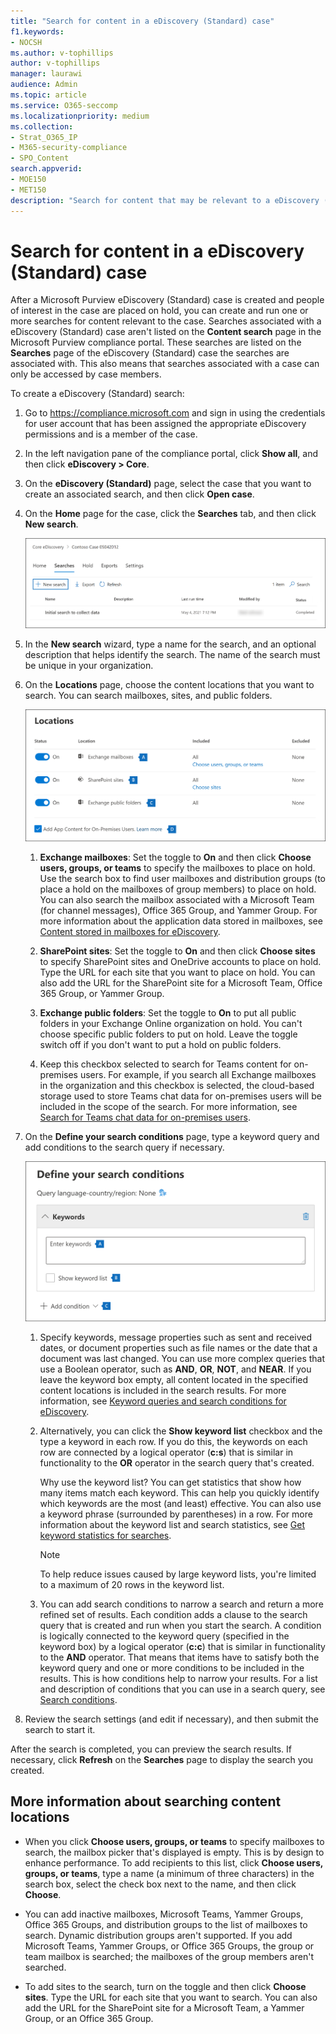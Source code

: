 ```yaml
---
title: "Search for content in a eDiscovery (Standard) case"
f1.keywords:
- NOCSH
ms.author: v-tophillips
author: v-tophillips
manager: laurawi
audience: Admin
ms.topic: article
ms.service: O365-seccomp
ms.localizationpriority: medium
ms.collection: 
- Strat_O365_IP
- M365-security-compliance
- SPO_Content
search.appverid: 
- MOE150
- MET150
description: "Search for content that may be relevant to a eDiscovery (Standard) case."
---
```


# Search for content in a eDiscovery (Standard) case

After a Microsoft Purview eDiscovery (Standard) case is created and people of interest in the case are placed on hold, you can create and run one or more searches for content relevant to the case. Searches associated with a eDiscovery (Standard) case aren't listed on the **Content search** page in the Microsoft Purview compliance portal. These searches are listed on the **Searches** page of the eDiscovery (Standard) case the searches are associated with. This also means that searches associated with a case can only be accessed by case members.

To create a eDiscovery (Standard) search:
  
1. Go to <https://compliance.microsoft.com> and sign in using the credentials for user account that has been assigned the appropriate eDiscovery permissions and is a member of the case.

2. In the left navigation pane of the compliance portal, click **Show all**, and then click **eDiscovery > Core**.

3. On the **eDiscovery (Standard)** page, select the case that you want to create an associated search, and then click **Open case**.

4. On the **Home** page for the case, click the **Searches** tab, and then click **New search**.

   ![Click New search to create a  eDiscovery (Standard) search search.](../media/CoreeDiscoverySearch1.png)

5. In the **New search** wizard, type a name for the search, and an optional description that helps identify the search. The name of the search must be unique in your organization.

6. On the **Locations** page, choose the content locations that you want to search. You can search mailboxes, sites, and public folders.

    ![Choose the content locations to place on hold.](../media/ContentSearchLocations.png)
  
   1. **Exchange mailboxes**: Set the toggle to **On** and then click **Choose users, groups, or teams** to specify the mailboxes to place on hold. Use the search box to find user mailboxes and distribution groups (to place a hold on the mailboxes of group members) to place on hold. You can also search the mailbox associated with a Microsoft Team (for channel messages), Office 365 Group, and Yammer Group. For more information about the application data stored in mailboxes, see [Content stored in mailboxes for eDiscovery](what-is-stored-in-exo-mailbox.md).

   2. **SharePoint sites**: Set the toggle to **On** and then click **Choose sites** to specify SharePoint sites and OneDrive accounts to place on hold. Type the URL for each site that you want to place on hold. You can also add the URL for the SharePoint site for a Microsoft Team, Office 365 Group, or Yammer Group.
  
   3. **Exchange public folders**: Set the toggle to **On** to put all public folders in your Exchange Online organization on hold. You can't choose specific public folders to put on hold. Leave the toggle switch off if you don't want to put a hold on public folders.
  
   4. Keep this checkbox selected to search for Teams content for on-premises users. For example, if you search all Exchange mailboxes in the organization and this checkbox is selected, the cloud-based storage used to store Teams chat data for on-premises users will be included in the scope of the search. For more information, see [Search for Teams chat data for on-premises users](search-cloud-based-mailboxes-for-on-premises-users.md).

7. On the **Define your search conditions** page, type a keyword query and add conditions to the search query if necessary.

   ![Configure the search query.](../media/ContentSearchQuery.png)

   1. Specify keywords, message properties such as sent and received dates, or document properties such as file names or the date that a document was last changed. You can use more complex queries that use a Boolean operator, such as **AND**, **OR**, **NOT**, and **NEAR**. If you leave the keyword box empty, all content located in the specified content locations is included in the search results. For more information, see [Keyword queries and search conditions for eDiscovery](keyword-queries-and-search-conditions.md).

   2. Alternatively, you can click the **Show keyword list** checkbox and the type a keyword in each row. If you do this, the keywords on each row are connected by a logical operator (**c:s**) that is similar in functionality to the **OR** operator in the search query that's created.

      Why use the keyword list? You can get statistics that show how many items match each keyword. This can help you quickly identify which keywords are the most (and least) effective. You can also use a keyword phrase (surrounded by parentheses) in a row. For more information about the keyword list and search statistics, see [Get keyword statistics for searches](view-keyword-statistics-for-content-search.md#get-keyword-statistics-for-searches).

      > [!NOTE]
      > To help reduce issues caused by large keyword lists, you're limited to a maximum of 20 rows in the keyword list.

   3. You can add search conditions to narrow a search and return a more refined set of results. Each condition adds a clause to the search query that is created and run when you start the search. A condition is logically connected to the keyword query (specified in the keyword box) by a logical operator (**c:c**) that is similar in functionality to the **AND** operator. That means that items have to satisfy both the keyword query and one or more conditions to be included in the results. This is how conditions help to narrow your results. For a list and description of conditions that you can use in a search query, see [Search conditions](keyword-queries-and-search-conditions.md#search-conditions).

8. Review the search settings (and edit if necessary), and then submit the search to start it.

After the search is completed, you can preview the search results. If necessary, click **Refresh** on the **Searches** page to display the search you created.

## More information about searching content locations

- When you click **Choose users, groups, or teams** to specify mailboxes to search, the mailbox picker that's displayed is empty. This is by design to enhance performance. To add recipients to this list, click **Choose users, groups, or teams**, type a name (a minimum of three characters) in the search box, select the check box next to the name, and then click **Choose**.

- You can add inactive mailboxes, Microsoft Teams, Yammer Groups, Office 365 Groups, and distribution groups to the list of mailboxes to search. Dynamic distribution groups aren't supported. If you add Microsoft Teams, Yammer Groups, or Office 365 Groups, the group or team mailbox is searched; the mailboxes of the group members aren't searched.

- To add sites to the search, turn on the toggle and then click **Choose sites**. Type the URL for each site that you want to search. You can also add the URL for the SharePoint site for a Microsoft Team, a Yammer Group, or an Office 365 Group.
